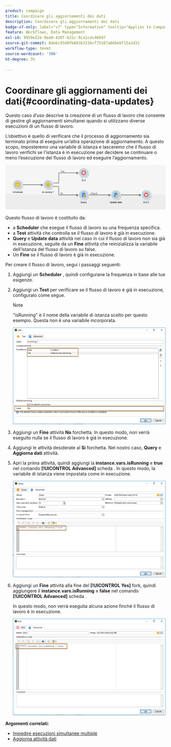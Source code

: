 ```yaml
---
product: campaign
title: Coordinare gli aggiornamenti dei dati
description: Coordinare gli aggiornamenti dei dati
badge-v7-only: label="v7" type="Informative" tooltip="Applies to Campaign Classic v7 only"
feature: Workflows, Data Management
exl-id: 9959e22e-9aa0-410f-b22c-9ca1cac46b97
source-git-commit: 8debcd3d8fb883b3316cf75187a86bebf15a1d31
workflow-type: tm+mt
source-wordcount: '300'
ht-degree: 3%

---
```


# Coordinare gli aggiornamenti dei dati{#coordinating-data-updates}



Questo caso d’uso descrive la creazione di un flusso di lavoro che consente di gestire gli aggiornamenti simultanei quando si utilizzano diverse esecuzioni di un flusso di lavoro.

L’obiettivo è quello di verificare che il processo di aggiornamento sia terminato prima di eseguire un’altra operazione di aggiornamento. A questo scopo, imposteremo una variabile di istanza e lasceremo che il flusso di lavoro verifichi se l’istanza è in esecuzione per decidere se continuare o meno l’esecuzione del flusso di lavoro ed eseguire l’aggiornamento.

![](assets/uc_dataupdate_wkf.png)

Questo flusso di lavoro è costituito da:

* a **Scheduler** che esegue il flusso di lavoro su una frequenza specifica.
* a **Test** attività che controlla se il flusso di lavoro è già in esecuzione.
* **Query** e **Update data** attività nel caso in cui il flusso di lavoro non sia già in esecuzione, seguite da un **Fine** attività che reinizializza la variabile dell’istanza del flusso di lavoro su false.
* Un **Fine** se il flusso di lavoro è già in esecuzione.

Per creare il flusso di lavoro, segui i passaggi seguenti:

1. Aggiungi un **Scheduler** , quindi configurane la frequenza in base alle tue esigenze.
1. Aggiungi un **Test** per verificare se il flusso di lavoro è già in esecuzione, configuralo come segue.

   >[!NOTE]
   >
   >&quot;isRunning&quot; è il nome della variabile di istanza scelto per questo esempio. Questa non è una variabile incorporata.

   ![](assets/uc_dataupdate_test.png)

1. Aggiungi un **Fine** attività **No** forchetta. In questo modo, non verrà eseguito nulla se il flusso di lavoro è già in esecuzione.
1. Aggiungi le attività desiderate al **Sì** forchetta. Nel nostro caso, **Query** e **Aggiorna dati** attività.
1. Apri la prima attività, quindi aggiungi la **instance.vars.isRunning = true** nel comando **[!UICONTROL Advanced]** scheda . In questo modo, la variabile di istanza viene impostata come in esecuzione.

   ![](assets/uc_dataupdate_query.png)

1. Aggiungi un **Fine** attività alla fine del **[!UICONTROL Yes]** fork, quindi aggiungere il **instance.vars.isRunning = false** nel comando **[!UICONTROL Advanced]** scheda .

   In questo modo, non verrà eseguita alcuna azione finché il flusso di lavoro è in esecuzione.

   ![](assets/uc_dataupdate_end.png)

**Argomenti correlati:**

* [Impedire esecuzioni simultanee multiple](monitoring-workflow-execution.md#preventing-simultaneous-multiple-executions)
* [Aggiorna attività dati](update-data.md)
